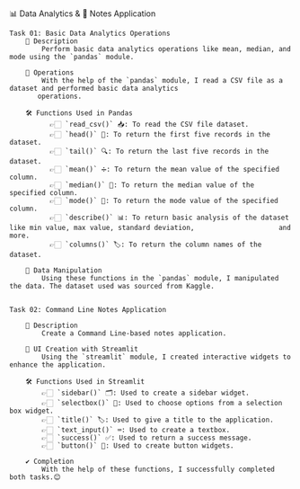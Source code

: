 
📊 Data Analytics & 📓 Notes Application

    Task 01: Basic Data Analytics Operations
        📄 Description
            Perform basic data analytics operations like mean, median, and mode using the `pandas` module. 
            
        🔧 Operations
            With the help of the `pandas` module, I read a CSV file as a dataset and performed basic data analytics         
           operations.
           
        🛠️ Functions Used in Pandas
              👉🏻 `read_csv()` 📥: To read the CSV file dataset.
              👉🏻 `head()` 👀: To return the first five records in the dataset.
              👉🏻 `tail()` 🔍: To return the last five records in the dataset.
              👉🏻 `mean()` ➗: To return the mean value of the specified column.
              👉🏻 `median()` 🔸: To return the median value of the specified column.
              👉🏻 `mode()` 🔢: To return the mode value of the specified column.
              👉🏻 `describe()` 📊: To return basic analysis of the dataset like min value, max value, standard deviation,                     and more.
              👉🏻 `columns()` 🏷️: To return the column names of the dataset.

        📝 Data Manipulation
            Using these functions in the `pandas` module, I manipulated the data. The dataset used was sourced from Kaggle.


    Task 02: Command Line Notes Application

        📄 Description
            Create a Command Line-based notes application.

        🎨 UI Creation with Streamlit
            Using the `streamlit` module, I created interactive widgets to enhance the application.

        🛠️ Functions Used in Streamlit
            👉🏻 `sidebar()` 🗂️: Used to create a sidebar widget.
            👉🏻 `selectbox()` 🔘: Used to choose options from a selection box widget.
            👉🏻 `title()` 🏷️: Used to give a title to the application.
            👉🏻 `text_input()` ⌨️: Used to create a textbox.
            👉🏻 `success()` ✅: Used to return a success message.
            👉🏻 `button()` 🔲: Used to create button widgets.

        ✔️ Completion
            With the help of these functions, I successfully completed both tasks.😊
